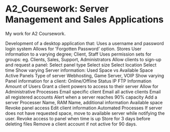 A2_Coursework: Server Management and Sales Applications
=============
My work for A2 Coursework.

Development of a desktop application that:
	Uses a username and password login system
  		Allows for 'Forgotten Password' option.
  	Stores User information to a varying degree; Client, Staff
	Uses permission sets for groups: eg. Clients, Sales, Support, Administrators
	Allow clients to sign-up and request a panel:
		Select panel type
		Select size
		Select location
		Select time
  	Show varying Server information:
    	Used Space vs Available Space
    	Active Panels
    		Type of server
    			Webhosting, Game Server, VOIP 
    Show varying Panel information for a client:
    	Online/Offline Status
    	IP
    		FTP Information
    	Amount of Users
    	Grant a client powers to access to their server
    Allow for Administrative Processes
    	Email specific client
    	Email all active clients
    	Email all registered accounts
    	Alert when a server reaches 90% capacity 
    	Add a server
    		Processer Name, RAM Name, additional information
    		Available space
    	Revoke panel access
    	Edit client information
    Automated Processes
    	If server does not have requested space, move to available server while notifying the user.
    	Revoke access to panel when time is up
    		Store for 3 days before deleting files
    	Remove a client account if not active for 90 days.
    
    		
    	
    	
